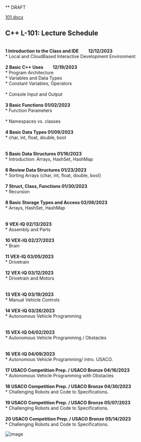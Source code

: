 ** DRAFT 

[101.docx](https://github.com/ions29/cpp-reading-material/files/13339531/101.docx)


## C++ 	L-101: Lecture Schedule

<br> **1	Introduction to the Class and IDE	 &nbsp; &nbsp; &nbsp; &nbsp; 12/12/2023**
<br> * Local and CloudBased Interactive Development Environment	<br>
<br>**2	Basic C++ Uses &nbsp; &nbsp; &nbsp; &nbsp; 12/19/2023**
<br> * Program Architecture	
<br> * Variables and Data Types	
<br> * Constant Variables, Operators	
<br> * Console Input and Output	<br>
<br>**3	Basic Functions	01/02/2023**
<br> * Function Parameters	
<br> * Namespaces vs. classes	<br>
<br>**4	Basic Data Types	01/09/2023**
<br> * char, int, float, double, bool <br>	
<br>**5	Basic Data Structures	01/16/2023**
<br> * Introduction: Arrays, HashSet, HashMap	<br>
<br>**6	Review Data Structures	01/23/2023**
<br> * Sorting Arrays {char, int, float, double, bool} <br>	
<br>**7	Struct, Class, Functions	01/30/2023**
<br> * Recursion	<br>
<br>**8	Basic Storage Types and Access	02/06/2023**
<br> * Arrays, HashSet, HashMap <br>	
<br>**9	VEX-IQ	02/13/2023**
<br> * Assembly and Parts	<br>
<br>**10	VEX-IQ	02/27/2023**
<br> * Brain	<br>
<br>**11	VEX-IQ	03/05/2023**
<br> * Drivetrain	<br>
<br>**12	VEX-IQ	03/12/2023**
<br> * Drivetrain and Motors <br>	
<br>**13	VEX-IQ	03/19/2023**
<br> * Manual Vehicle Controls	<br>
<br>**14	VEX-IQ	03/26/2023**
<br> * Autonomous Vehicle Programming <br>	
<br>**15	VEX-IQ	04/02/2023**
<br> * Autonomous Vehicle Programming / Obstacles <br>	
<br>**16	VEX-IQ	04/09/2023**
<br> * Autonomous Vehicle Programming/ intro. USACO.	<br>
<br>**17	USACO Competition Prep. / USACO Bronze	04/16/2023**
<br> * Autonomous Vehicle Programming with Obstacles	<br>
<br>**18	USACO Competition Prep. / USACO Bronze	04/30/2023**
<br> * Challenging Robots and Code to Specifications.	<br>
<br>**19	USACO Competition Prep. / USACO Bronze	05/07/2023**
<br> * Challenging Robots and Code to Specifications.	<br>
<br>**20	USACO Competition Prep. / USACO Bronze	05/14/2023**
<br> * Challenging Robots and Code to Specifications.	<br>


![image](https://github.com/ions29/cpp-reading-material/assets/127531384/1078bac0-cbb0-41fc-8427-6a6a9f6ec227)
